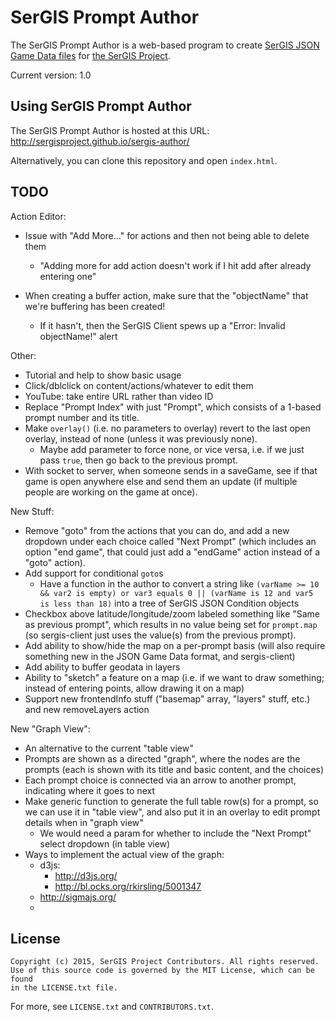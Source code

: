 # SerGIS Prompt Author

The SerGIS Prompt Author is a web-based program to create [SerGIS JSON Game Data files](http://sergisproject.github.io/docs/json.html) for [the SerGIS Project](http://sergisproject.github.io/).

Current version: 1.0

## Using SerGIS Prompt Author

The SerGIS Prompt Author is hosted at this URL: http://sergisproject.github.io/sergis-author/

Alternatively, you can clone this repository and open `index.html`.

## TODO

Action Editor:

- Issue with "Add More..." for actions and then not being able to delete them
  - "Adding more for add action doesn't work if I hit add after already entering one"

- When creating a buffer action, make sure that the "objectName" that we're buffering has been created!
  - If it hasn't, then the SerGIS Client spews up a "Error: Invalid objectName!" alert


Other:

- Tutorial and help to show basic usage
- Click/dblclick on content/actions/whatever to edit them
- YouTube: take entire URL rather than video ID
- Replace "Prompt Index" with just "Prompt", which consists of a 1-based prompt number and its title.
- Make `overlay()` (i.e. no parameters to overlay) revert to the last open overlay, instead of none (unless it was previously none).
  - Maybe add parameter to force none, or vice versa, i.e. if we just pass `true`, then go back to the previous prompt.
- With socket to server, when someone sends in a saveGame, see if that game is open anywhere else and send them an update (if multiple people are working on the game at once).

New Stuff:

- Remove "goto" from the actions that you can do, and add a new dropdown under each choice called "Next Prompt" (which includes an option "end game", that could just add a "endGame" action instead of a "goto" action).
- Add support for conditional `goto`s
  - Have a function in the author to convert a string like `(varName >= 10 && var2 is empty) or var3 equals 0 || (varName is 12 and var5 is less than 18)` into a tree of SerGIS JSON Condition objects
- Checkbox above latitude/longitude/zoom labeled something like "Same as previous prompt", which results in no value being set for `prompt.map` (so sergis-client just uses the value(s) from the previous prompt).
- Add ability to show/hide the map on a per-prompt basis (will also require something new in the JSON Game Data format, and sergis-client)
- Add ability to buffer geodata in layers
- Ability to "sketch" a feature on a map (i.e. if we want to draw something; instead of entering points, allow drawing it on a map)
- Support new frontendInfo stuff ("basemap" array, "layers" stuff, etc.) and new removeLayers action

New "Graph View":

- An alternative to the current "table view"
- Prompts are shown as a directed "graph", where the nodes are the prompts (each is shown with its title and basic content, and the choices)
- Each prompt choice is connected via an arrow to another prompt, indicating where it goes to next
- Make generic function to generate the full table row(s) for a prompt, so we can use it in "table view", and also put it in an overlay to edit prompt details when in "graph view"
  - We would need a param for whether to include the "Next Prompt" select dropdown (in table view)
- Ways to implement the actual view of the graph:
  - d3js:
    - http://d3js.org/
    - http://bl.ocks.org/rkirsling/5001347
  - http://sigmajs.org/
  - 

## License

    Copyright (c) 2015, SerGIS Project Contributors. All rights reserved.
    Use of this source code is governed by the MIT License, which can be found
    in the LICENSE.txt file.

For more, see `LICENSE.txt` and `CONTRIBUTORS.txt`.
